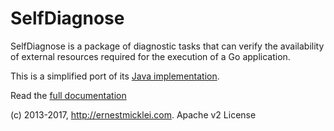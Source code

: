 SelfDiagnose
==

SelfDiagnose is a package of diagnostic tasks that can verify the availability of external resources 
required for the execution of a Go application.

This is a simplified port of its [Java implementation](https://github.com/emicklei/selfdiagnose/).

Read the [full documentation](http://godoc.org/github.com/emicklei/go-selfdiagnose)

(c) 2013-2017, http://ernestmicklei.com. Apache v2 License